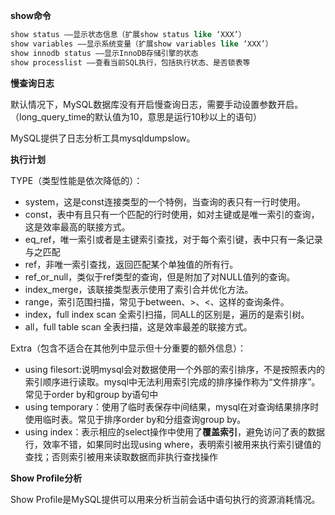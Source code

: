 
**show命令**

```sql
show status ——显示状态信息（扩展show status like ‘XXX’）
show variables ——显示系统变量（扩展show variables like ‘XXX’）
show innodb status ——显示InnoDB存储引擎的状态
show processlist ——查看当前SQL执行，包括执行状态、是否锁表等
```

**慢查询日志**

默认情况下，MySQL数据库没有开启慢查询日志，需要手动设置参数开启。（long_query_time的默认值为10，意思是运行10秒以上的语句）

MySQL提供了日志分析工具mysqldumpslow。

**执行计划**

TYPE（类型性能是依次降低的）：

- system，这是const连接类型的一个特例，当查询的表只有一行时使用。
- const，表中有且只有一个匹配的行时使用，如对主键或是唯一索引的查询，这是效率最高的联接方式。
- eq_ref，唯一索引或者是主键索引查找，对于每个索引键，表中只有一条记录与之匹配
- ref，非唯一索引查找，返回匹配某个单独值的所有行。
- ref_or_null，类似于ref类型的查询，但是附加了对NULL值列的查询。
- index_merge，该联接类型表示使用了索引合并优化方法。
- range，索引范围扫描，常见于between、>、<、这样的查询条件。
- index，full index scan 全索引扫描，同ALL的区别是，遍历的是索引树。
- all，full table scan 全表扫描，这是效率最差的联接方式。

Extra（包含不适合在其他列中显示但十分重要的额外信息）：
- using filesort:说明mysql会对数据使用一个外部的索引排序，不是按照表内的索引顺序进行读取。mysql中无法利用索引完成的排序操作称为“文件排序”。常见于order by和group by语句中
- using temporary：使用了临时表保存中间结果，mysql在对查询结果排序时使用临时表。常见于排序order by和分组查询group by。
- using index：表示相应的select操作中使用了**覆盖索引**，避免访问了表的数据行，效率不错，如果同时出现using where，表明索引被用来执行索引键值的查找；否则索引被用来读取数据而非执行查找操作

**Show Profile分析**

Show Profile是MySQL提供可以用来分析当前会话中语句执行的资源消耗情况。

